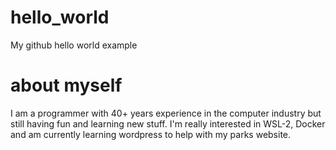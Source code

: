 # hello_world
My github hello world example
# about myself
I am a programmer with 40+ years experience in the computer industry but still having fun and learning new stuff. I'm really interested in WSL-2, Docker and am currently learning wordpress to help with my parks website.
